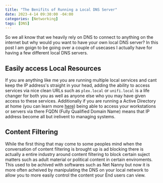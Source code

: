 ```yaml
---
title: "The Benifits of Running a Local DNS Server"
date: 2023-4-14 09:30:00 -04:00
categories: [Networking]
tags: [DNS]
---
```

So we all know that we heavily rely on DNS to connect to anything on the internet but why would you want to have your own local DNS server? In this post I am goign to be going over a couple of usecases I actually have for having a few different local DNS servers.

## Easily access Local Resources
If you are anything like me you are running multiple local services and cant keep the IP address's straight in your head, adding the ability to access services via nice clean URLs such as `plex.local` or `unifi.local` is a life changer for both you as well as anyone else who you may have given access to these services. Additionally if you are running a Active Directory at home (you can learn more [here](https://www.ryanvanmassenhoven.com/posts/AD-In-your-Homelab/)) being able to access your workstations or servers via there FQDN (Fully Qualified Domain Name) means that IP address become all but irelivent to managing systems.

## Content Filtering
While the first thing that may come to some peoples mind when the conversation of content filtering is brought up is ad blocking there is actually a entire industry around content filtering to block certain suject matters such as adult material or political content in certain enviroments. This used to be achived with softwares such as Net Nanny but now it is more often acheived by manipulating the DNS on your local network to allow you to more easily control the content your End users can view.